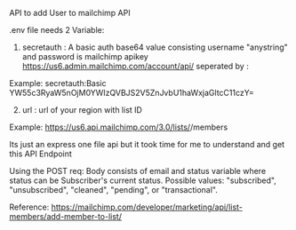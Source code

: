 API to add User to mailchimp API 

.env file needs 2 Variable:
1) secretauth : A basic auth base64 value consisting username "anystring" and password is mailchimp apikey https://us6.admin.mailchimp.com/account/api/ seperated by :

Example: secretauth:Basic YW55c3RyaW5nOjM0YWIzQVBJS2V5ZnJvbU1haWxjaGltcC11czY=

2) url : url of your region with list ID 

Example: https://us6.api.mailchimp.com/3.0/lists/<listidhere>/members

Its just an express one file api but it took time for me to understand and get this API Endpoint

Using the POST req: Body consists of email and status variable where status can be Subscriber's current status. Possible values: "subscribed", "unsubscribed", "cleaned", "pending", or "transactional".


Reference: https://mailchimp.com/developer/marketing/api/list-members/add-member-to-list/

